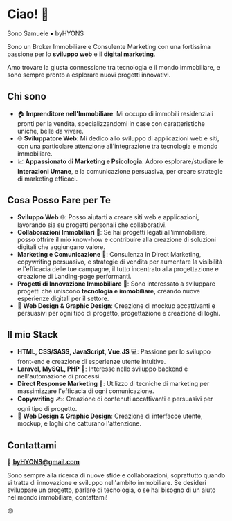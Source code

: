 # Ciao! 👋   
Sono Samuele • byHYONS

Sono un Broker Immobiliare e Consulente Marketing con una fortissima passione per lo **sviluppo web** e il **digital marketing**. 

Amo trovare la giusta connessione tra tecnologia e il mondo immobiliare, e sono sempre pronto a esplorare nuovi progetti innovativi.

## Chi sono
- 🏠 **Imprenditore nell'Immobiliare**: Mi occupo di immobili residenziali pronti per la vendita, specializzandomi in case con caratteristiche uniche, belle da vivere.
- 🌐 **Sviluppatore Web**: Mi dedico allo sviluppo di applicazioni web e siti, con una particolare attenzione all'integrazione tra tecnologia e mondo immobiliare.
- 📈 **Appassionato di Marketing e Psicologia**: Adoro esplorare/studiare le **Interazioni Umane**, e la comunicazione persuasiva, per creare strategie di marketing efficaci.

## Cosa Posso Fare per Te
- **Sviluppo Web** 🌐: Posso aiutarti a creare siti web e applicazioni, lavorando sia su progetti personali che collaborativi.
- **Collaborazioni Immobiliari** 🏡: Se hai progetti legati all'immobiliare, posso offrire il mio know-how e contribuire alla creazione di soluzioni digitali che aggiungano valore.
- **Marketing e Comunicazione** 📣: Consulenza in Direct Marketing, copywriting persuasivo, e strategie di vendita per aumentare la visibilità e l'efficacia delle tue campagne, il tutto incentrato alla progettazione e creazione di Landing-page performanti.
- **Progetti di Innovazione Immobiliare** 🔄: Sono interessato a sviluppare progetti che uniscono **tecnologia e immobiliare**, creando nuove esperienze digitali per il settore.
- 🎨 **Web Design & Graphic Design**: Creazione di mockup accattivanti e persuasivi per ogni tipo di progetto, progettazione e creazione di loghi.

## Il mio Stack 
- **HTML, CSS/SASS, JavaScript, Vue.JS** 💻: Passione per lo sviluppo front-end e creazione di esperienze utente intuitive.
- **Laravel, MySQL, PHP** 🐘: Interesse nello sviluppo backend e nell'automazione di processi.
- **Direct Response Marketing** 🚀: Utilizzo di tecniche di marketing per massimizzare l'efficacia di ogni comunicazione.
- **Copywriting** ✍️: Creazione di contenuti accattivanti e persuasivi per ogni tipo di progetto.
- 🎨 **Web Design & Graphic Design**: Creazione di interfacce utente, mockup, e loghi che catturano l'attenzione.

## Contattami
📧 **[byHYONS@gmail.com](mailto:byhyons@gmail.com)**

Sono sempre alla ricerca di nuove sfide e collaborazioni, soprattutto quando si tratta di innovazione e sviluppo nell'ambito immobiliare. 
Se desideri sviluppare un progetto, parlare di tecnologia, o se hai bisogno di un aiuto nel mondo immobiliare, contattami!

😊
